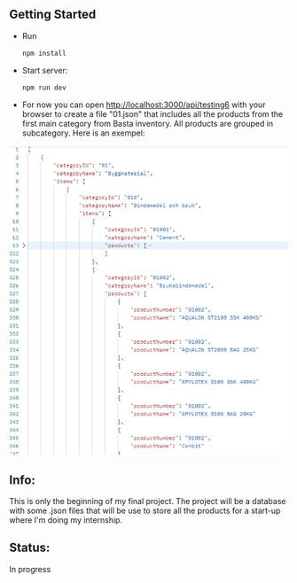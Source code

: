 ## Getting Started 

- Run 
    ```bash
    npm install
    ```
- Start server: 

    ```bash
    npm run dev
    ```
- For now you can open [http://localhost:3000/api/testing6](http://localhost:3000/api/testing6) with your browser to create a file "01.json" that includes all the products from the first main category from Basta inventory. All products are grouped in subcategory. Here is an exempel:

<img src="https://github.com/HeidiDragomir/Inventory/blob/main/public/assets/category-json.PNG" style="width: auto; height: auto; border-radius: 10px">


## Info:

This is only the beginning of my final project.
The project will be a database with some .json files that will be use to store all the products for a start-up where I'm doing my internship.

## Status:
In progress
